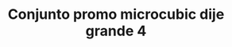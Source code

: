 ---
title: Conjunto promo microcubic dije grande 4
date: 
draft: false

# descripcion
description : Conjunto de cadena y dije con microcubic. Largo de cadena 40, 45 o 50 cm a elección

materials: 

color: 

dimensions: 

code: 06-12-0722

type: "Conjuntos"

categories: []

price: $4.560,00

price_eftvo: $3.875,00

# Images
# first image will be shown in the product page
images:
  # - image: "images/path_to_image"
  # La ubicacion de las imagenes es imagenes/Conjuntos/Colgantes.Cadenas/06-12-0722-conjunto-promo-microcubic-dije-grande-4

---